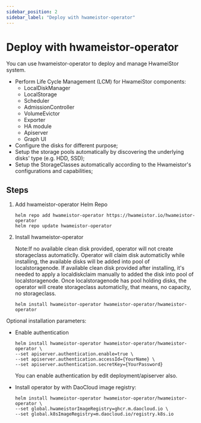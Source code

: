 ```yaml
---
sidebar_position: 2
sidebar_label: "Deploy with hwameistor-operator"
---
```


# Deploy with hwameistor-operator

You can use hwameistor-operator to deploy and manage HwameiStor system.

- Perform Life Cycle Management (LCM) for HwameiStor components:
    - LocalDiskManager
    - LocalStorage
    - Scheduler
    - AdmissionController
    - VolumeEvictor
    - Exporter
    - HA module
    - Apiserver
    - Graph UI
- Configure the disks for different purpose;
- Setup the storage pools automatically by discovering the underlying disks' type (e.g. HDD, SSD);
- Setup the StorageClasses automatically according to the Hwameistor's configurations and capabilities;

## Steps

1. Add hwameistor-operator Helm Repo

   ```console
   helm repo add hwameistor-operator https://hwameistor.io/hwameistor-operator
   helm repo update hwameistor-operator
   ```

2. Install hwameistor-operator

   Note:If no available clean disk provided, operator will not create storageclass automaticlly.
   Operator will claim disk automaticlly while installing, the available disks will be added into
   pool of localstoragenode. If available clean disk provided after installing, it's needed to apply 
   a localdiskclaim manually to added the disk into pool of localstoragenode. Once localstoragenode has
   pool holding disks, the operator will create storageclass automaticlly, that means, no capacity, no storageclass.

   ```console
   helm install hwameistor-operator hwameistor-operator/hwameistor-operator
   ```

Optional installation parameters:
- Enable authentication
  ```console
  helm install hwameistor-operator hwameistor-operator/hwameistor-operator \
  --set apiserver.authentication.enable=true \
  --set apiserver.authentication.accessId={YourName} \
  --set apiserver.authentication.secretKey={YourPassword}
  ```
  You can enable authentication by edit deployment/apiserver also.

- Install operator by with DaoCloud image registry:
  ```console
  helm install hwameistor-operator hwameistor-operator/hwameistor-operator \
  --set global.hwameistorImageRegistry=ghcr.m.daocloud.io \
  --set global.k8sImageRegistry=m.daocloud.io/registry.k8s.io
  ```